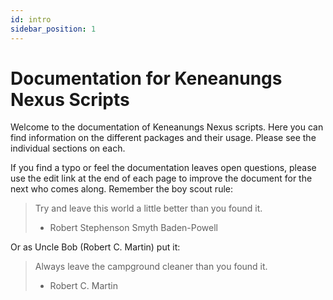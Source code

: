 ```yaml
---
id: intro
sidebar_position: 1
---
```


# Documentation for Keneanungs Nexus Scripts

Welcome to the documentation of Keneanungs Nexus scripts. Here you can find information on the different packages and their usage. Please see the individual sections on each.

If you find a typo or feel the documentation leaves open questions, please use the edit link at the end of each page to improve the document for the next who comes along. Remember the boy scout rule:

> Try and leave this world a little better than you found it.
>
> - Robert Stephenson Smyth Baden-Powell

Or as Uncle Bob (Robert C. Martin) put it:

> Always leave the campground cleaner than you found it.
>
> - Robert C. Martin